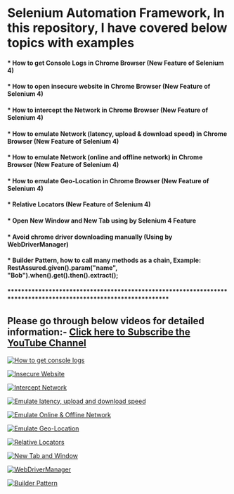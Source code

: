 # Selenium Automation Framework, In this repository, I have covered below topics with examples

#### * How to get Console Logs in Chrome Browser (New Feature of Selenium 4)
#### * How to open insecure website in Chrome Browser (New Feature of Selenium 4)
#### * How to intercept the Network in Chrome Browser (New Feature of Selenium 4)
#### * How to emulate Network (latency, upload & download speed) in Chrome Browser (New Feature of Selenium 4)
#### * How to emulate Network (online and offline network) in Chrome Browser (New Feature of Selenium 4)
#### * How to emulate Geo-Location in Chrome Browser (New Feature of Selenium 4)
#### * Relative Locators (New Feature of Selenium 4)
#### * Open New Window and New Tab using by Selenium 4 Feature
#### * Avoid chrome driver downloading manually (Using by WebDriverManager)
#### * Builder Pattern, how to call many methods as a chain, Example: RestAssured.given().param("name", "Bob").when().get().then().extract();
#### ***************************************************************************************************************
## Please go through below videos for detailed information:- [Click here to Subscribe the YouTube Channel](https://www.youtube.com/channel/UCLTE4_DaxM3w2pqjIrnkO8A?sub_confirmation=1)

[![How to get console logs](https://img.youtube.com/vi/TpAdcLz6H-w/0.jpg)](https://www.youtube.com/watch?v=TpAdcLz6H-w "Console Logs")

[![Insecure Website](https://img.youtube.com/vi/3AoHNjIVj3w/0.jpg)](https://www.youtube.com/watch?v=3AoHNjIVj3w "Insecure Website")

[![Intercept Network](https://img.youtube.com/vi/9g5w4sZp0pw/0.jpg)](https://www.youtube.com/watch?v=9g5w4sZp0pw "Intercept Network")

[![Emulate latency, upload and download speed](https://img.youtube.com/vi/J_G3ss9CvYk/0.jpg)](https://www.youtube.com/watch?v=J_G3ss9CvYk "Emulate latency, upload and download speed")

[![Emulate Online & Offline Network](https://img.youtube.com/vi/F7VjJ8Q-gUw/0.jpg)](https://www.youtube.com/watch?v=F7VjJ8Q-gUw "Emulate Online & Offline Network")

[![Emulate Geo-Location](https://img.youtube.com/vi/Xy1sQ_TX06E/0.jpg)](https://www.youtube.com/watch?v=Xy1sQ_TX06E "Emulate Geo-Location")

[![Relative Locators](https://img.youtube.com/vi/R7XOYM7ISRw/0.jpg)](https://www.youtube.com/watch?v=R7XOYM7ISRw "Relative Locators")

[![New Tab and Window](https://img.youtube.com/vi/lJqGvch61v4/0.jpg)](https://www.youtube.com/watch?v=lJqGvch61v4 "New Tab and Window -Selenioum 4")

[![WebDriverManager](https://img.youtube.com/vi/EMUaGP0JSJ4/0.jpg)](https://www.youtube.com/watch?v=EMUaGP0JSJ4 "WebDriverManager")

[![Builder Pattern](https://img.youtube.com/vi/w3V6vzTDjfA/0.jpg)](https://www.youtube.com/watch?v=w3V6vzTDjfA "Builder Pattern")
